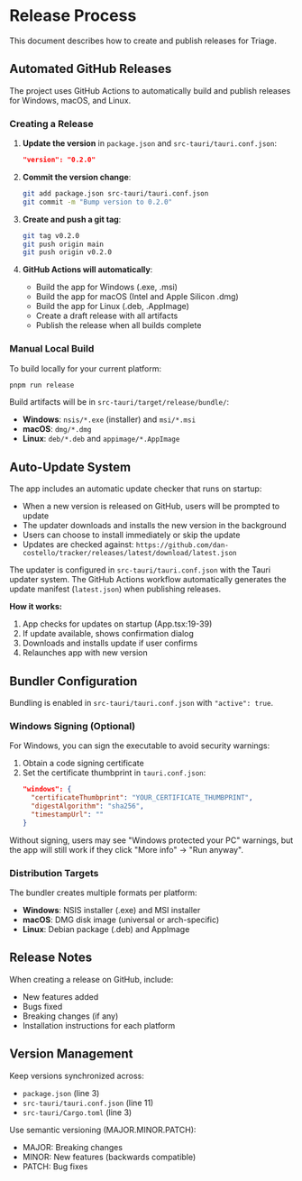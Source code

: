 # Release Process

This document describes how to create and publish releases for Triage.

## Automated GitHub Releases

The project uses GitHub Actions to automatically build and publish releases for Windows, macOS, and Linux.

### Creating a Release

1. **Update the version** in `package.json` and `src-tauri/tauri.conf.json`:
   ```json
   "version": "0.2.0"
   ```

2. **Commit the version change**:
   ```bash
   git add package.json src-tauri/tauri.conf.json
   git commit -m "Bump version to 0.2.0"
   ```

3. **Create and push a git tag**:
   ```bash
   git tag v0.2.0
   git push origin main
   git push origin v0.2.0
   ```

4. **GitHub Actions will automatically**:
   - Build the app for Windows (.exe, .msi)
   - Build the app for macOS (Intel and Apple Silicon .dmg)
   - Build the app for Linux (.deb, .AppImage)
   - Create a draft release with all artifacts
   - Publish the release when all builds complete

### Manual Local Build

To build locally for your current platform:

```bash
pnpm run release
```

Build artifacts will be in `src-tauri/target/release/bundle/`:
- **Windows**: `nsis/*.exe` (installer) and `msi/*.msi`
- **macOS**: `dmg/*.dmg`
- **Linux**: `deb/*.deb` and `appimage/*.AppImage`

## Auto-Update System

The app includes an automatic update checker that runs on startup:

- When a new version is released on GitHub, users will be prompted to update
- The updater downloads and installs the new version in the background
- Users can choose to install immediately or skip the update
- Updates are checked against: `https://github.com/dan-costello/tracker/releases/latest/download/latest.json`

The updater is configured in `src-tauri/tauri.conf.json` with the Tauri updater system. The GitHub Actions workflow automatically generates the update manifest (`latest.json`) when publishing releases.

**How it works:**
1. App checks for updates on startup (App.tsx:19-39)
2. If update available, shows confirmation dialog
3. Downloads and installs update if user confirms
4. Relaunches app with new version

## Bundler Configuration

Bundling is enabled in `src-tauri/tauri.conf.json` with `"active": true`.

### Windows Signing (Optional)

For Windows, you can sign the executable to avoid security warnings:

1. Obtain a code signing certificate
2. Set the certificate thumbprint in `tauri.conf.json`:
   ```json
   "windows": {
     "certificateThumbprint": "YOUR_CERTIFICATE_THUMBPRINT",
     "digestAlgorithm": "sha256",
     "timestampUrl": ""
   }
   ```

Without signing, users may see "Windows protected your PC" warnings, but the app will still work if they click "More info" → "Run anyway".

### Distribution Targets

The bundler creates multiple formats per platform:

- **Windows**: NSIS installer (.exe) and MSI installer
- **macOS**: DMG disk image (universal or arch-specific)
- **Linux**: Debian package (.deb) and AppImage

## Release Notes

When creating a release on GitHub, include:
- New features added
- Bugs fixed
- Breaking changes (if any)
- Installation instructions for each platform

## Version Management

Keep versions synchronized across:
- `package.json` (line 3)
- `src-tauri/tauri.conf.json` (line 11)
- `src-tauri/Cargo.toml` (line 3)

Use semantic versioning (MAJOR.MINOR.PATCH):
- MAJOR: Breaking changes
- MINOR: New features (backwards compatible)
- PATCH: Bug fixes
